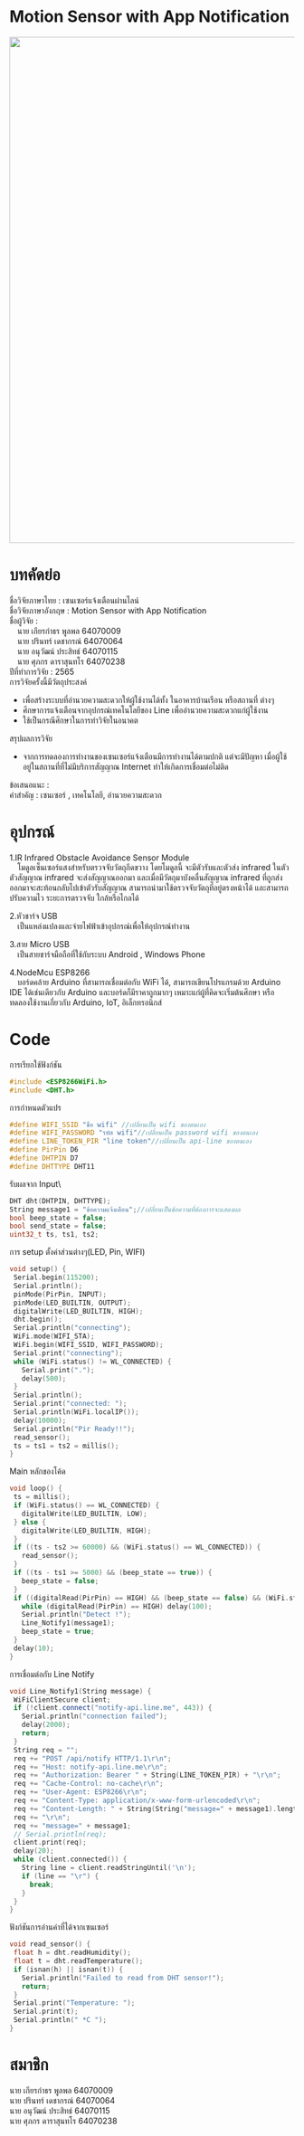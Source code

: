 # Motion Sensor with App Notification
<img src="./img/ProjectCompro_1.png" width=632 height=895>
<!-- ![ProjectCompro_1](img/ProjectCompro_1.png) -->

# บทคัดย่อ 
ชื่อวิจัยภาษาไทย :  เซนเซอร์แจ้งเตือนผ่านไลน์ \
ชื่อวิจัยภาษาอังกฤษ : Motion Sensor with App Notification \
ชื่อผู้วิจัย : \
&emsp;นาย เกียรกำธร พูลพล 64070009 \
&emsp;นาย ปรินทร์ เดชากรณ์ 64070064 \
&emsp;นาย อนุวัฒน์ ประสิทธ์ 64070115 \
&emsp;นาย ศุภกร ดาราสุนทโร 64070238 \
ปีที่ทำการวิจัย : 2565 \
การวิจัยครั้งนี้มีวัตถุประสงค์ 
- เพื่อสร้างระบบที่อำนวยความสะดวกให้ผู้ใช้งานได้ทั้ง ในอาคารบ้านเรือน หรือสถานที่ ต่างๆ 
- ศึกษาการแจ้งเตือนจากอุปกรณ์เทคโนโลยีของ Line เพื่ออำนวยความสะดวกแก่ผู้ใช้งาน 
- ใช้เป็นกรณีศึกษาในการทำวิจัยในอนาคต 

สรุปผลการวิจัย
- จากการทดลองการทำงานของเซนเซอร์แจ้งเตือนมีการทำงานได้ตามปกติ แต่จะมีปัญหา เมื่อผู้ใช้อยู่ในสถานที่ที่ไม่มีบริการสัญญาณ Internet ทำให้เกิดการเชื่อมต่อไม่ติด

ข้อเสนอแนะ :\
คำสำคัญ : เซนเซอร์ , เทคโนโลยี, อำนวยความสะดวก

# อุปกรณ์
1.IR Infrared Obstacle Avoidance Sensor Module\
&emsp;โมดูลเซ็นเซอร์แสงสำหรับตรวจจับวัตถุกีดขวาง โดยโมดูลนี้ จะมีตัวรับและตัวส่ง infrared ในตัว 
ตัวสัญญาณ infrared จะส่งสัญญาณออกมา และเมื่อมีวัตถุมาบังคลื่นสัญญาณ infrared ที่ถูกส่งออกมาจะสะท้อนกลับไปเข้าตัวรับสัญญาณ สามารถนำมาใช้ตรวจจับวัตถุที่อยู่ตรงหน้าได้ และสามารถปรับความไว ระยะการตรวจจับ ใกล้หรือไกลได้

2.หัวชาร์จ USB\
&emsp;เป็นแหล่งแปลงและจ่ายไฟฟ้าเข้าอุปกรณ์เพื่อให้อุปกรณ์ทำงาน

3.สาย Micro USB\
&emsp;เป็นสายชาร์จมือถือที่ใช้กับระบบ Android , Windows Phone

4.NodeMcu ESP8266\
&emsp;บอร์ดคล้าย Arduino ที่สามารถเชื่อมต่อกับ WiFi ได้, สามารถเขียนโปรแกรมด้วย Arduino IDE ได้เช่นเดียวกับ Arduino และบอร์ดก็มีราคาถูกมากๆ เหมาะแก่ผู้ที่คิดจะเริ่มต้นศึกษา หรือทดลองใช้งานเกี่ยวกับ Arduino, IoT, อิเล็กทรอนิกส์

# Code
การเรียกใช้ฟังก์ชัน
```cpp
#include <ESP8266WiFi.h>
#include <DHT.h>
```
การกำหนดตัวแปร
```cpp
#define WIFI_SSID "ชื่อ wifi" //เปลี่ยนเป็น wifi ของตนเอง
#define WIFI_PASSWORD "รหัส wifi"//เปลี่ยนเป็น password wifi ของตนเอง
#define LINE_TOKEN_PIR "line token"//เปลี่ยนเป็น api-line ของตนเอง
#define PirPin D6
#define DHTPIN D7
#define DHTTYPE DHT11
```
รับผลจาก Input\
```cpp
DHT dht(DHTPIN, DHTTYPE);
String message1 = "ข้อความแจ้งเตือน";//เปลี่ยนเป็นข้อความที่ต้องการจะแสดงผล
bool beep_state = false;
bool send_state = false;
uint32_t ts, ts1, ts2;
```
การ setup ตั้งค่าส่วนต่างๆ(LED, Pin, WIFI)
```cpp
void setup() {
 Serial.begin(115200);
 Serial.println();
 pinMode(PirPin, INPUT);
 pinMode(LED_BUILTIN, OUTPUT);
 digitalWrite(LED_BUILTIN, HIGH);
 dht.begin();
 Serial.println("connecting");
 WiFi.mode(WIFI_STA);
 WiFi.begin(WIFI_SSID, WIFI_PASSWORD);
 Serial.print("connecting");
 while (WiFi.status() != WL_CONNECTED) {
   Serial.print(".");
   delay(500);
 }
 Serial.println();
 Serial.print("connected: ");
 Serial.println(WiFi.localIP());
 delay(10000);
 Serial.println("Pir Ready!!");
 read_sensor();
 ts = ts1 = ts2 = millis();
}
```
Main หลักของโค้ด
```cpp
void loop() {
 ts = millis();
 if (WiFi.status() == WL_CONNECTED) {
   digitalWrite(LED_BUILTIN, LOW);
 } else {
   digitalWrite(LED_BUILTIN, HIGH);
 }
 if ((ts - ts2 >= 60000) && (WiFi.status() == WL_CONNECTED)) {
   read_sensor();
 }
 if ((ts - ts1 >= 5000) && (beep_state == true)) {
   beep_state = false;
 }
 if ((digitalRead(PirPin) == HIGH) && (beep_state == false) && (WiFi.status() == WL_CONNECTED)) {
   while (digitalRead(PirPin) == HIGH) delay(100);
   Serial.println("Detect !");
   Line_Notify1(message1);
   beep_state = true;
 }
 delay(10);
}
```
การเชื่อมต่อกับ Line Notify
```cpp
void Line_Notify1(String message) {
 WiFiClientSecure client;
 if (!client.connect("notify-api.line.me", 443)) {
   Serial.println("connection failed");
   delay(2000);
   return;
 }
 String req = "";
 req += "POST /api/notify HTTP/1.1\r\n";
 req += "Host: notify-api.line.me\r\n";
 req += "Authorization: Bearer " + String(LINE_TOKEN_PIR) + "\r\n";
 req += "Cache-Control: no-cache\r\n";
 req += "User-Agent: ESP8266\r\n";
 req += "Content-Type: application/x-www-form-urlencoded\r\n";
 req += "Content-Length: " + String(String("message=" + message1).length()) + "\r\n";
 req += "\r\n";
 req += "message=" + message1;
 // Serial.println(req);
 client.print(req);
 delay(20);
 while (client.connected()) {
   String line = client.readStringUntil('\n');
   if (line == "\r") {
     break;
   }
 }
}
```
ฟังก์ชันการอ่านค่าที่ได้จากเซนเซอร์
```cpp
void read_sensor() {
 float h = dht.readHumidity();
 float t = dht.readTemperature();
 if (isnan(h) || isnan(t)) {
   Serial.println("Failed to read from DHT sensor!");
   return;
 }
 Serial.print("Temperature: ");
 Serial.print(t);
 Serial.println(" *C ");
}
```
# สมาชิก
นาย เกียรกำธร พูลพล 64070009\
นาย ปรินทร์ เดชากรณ์ 64070064\
นาย อนุวัฒน์ ประสิทธ์ 64070115\
นาย ศุภกร ดาราสุนทโร 64070238
